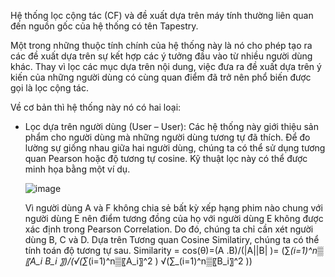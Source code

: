 Hệ thống lọc cộng tác (CF) và đề xuất dựa trên máy tính thường liên quan đến nguồn gốc của hệ thống có tên Tapestry.

Một trong những thuộc tính chính của hệ thống này là nó cho phép tạo ra các đề xuất dựa trên sự kết hợp các ý tưởng đầu vào từ nhiều người dùng khác. Thay vì lọc các mục dựa trên nội dung, việc đưa ra đề xuất dựa trên ý kiến của những người dùng có cùng quan điểm đã trở nên phổ biến được gọi là lọc cộng tác. 

Về cơ bản thì hệ thống này nó có hai loại: 
  
  + Lọc dựa trên người dùng (User – User): Các hệ thống này giới thiệu sản phẩm cho người dùng mà những người dùng tương tự đã thích. Để đo lường sự giống nhau giữa hai người dùng, chúng ta có thể sử dụng tương quan Pearson hoặc độ tương tự cosine. Kỹ thuật lọc này có thể được minh họa bằng một ví dụ.
    
    ![image](https://github.com/manaxmaaxn/ML231/assets/127325509/a7ec42b0-ca42-49a8-8b85-a7abeebe0102)

    Vì người dùng A và F không chia sẻ bất kỳ xếp hạng phim nào chung với người dùng E nên điểm tương đồng của họ với người dùng E không được xác định trong Pearson Correlation. Do đó, chúng ta chỉ cần xét người dùng B, C và D. Dựa trên Tương quan Cosine Similatiry, chúng ta có thể tính toán độ tương tự sau.
    Similarity = cos(θ)=(A .B)/(|A||B|  )=  (∑_(i=1)^n▒〖A_i B_i 〗)/(√(∑_(i=1)^n▒〖A_i〗^2 ) √(∑_(i=1)^n▒〖B_i〗^2 ))
 


    
